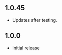 <!-- https://developers.home-assistant.io/docs/add-ons/presentation#keeping-a-changelog -->

## 1.0.45

- Updates after testing.

## 1.0.0

- Initial release
